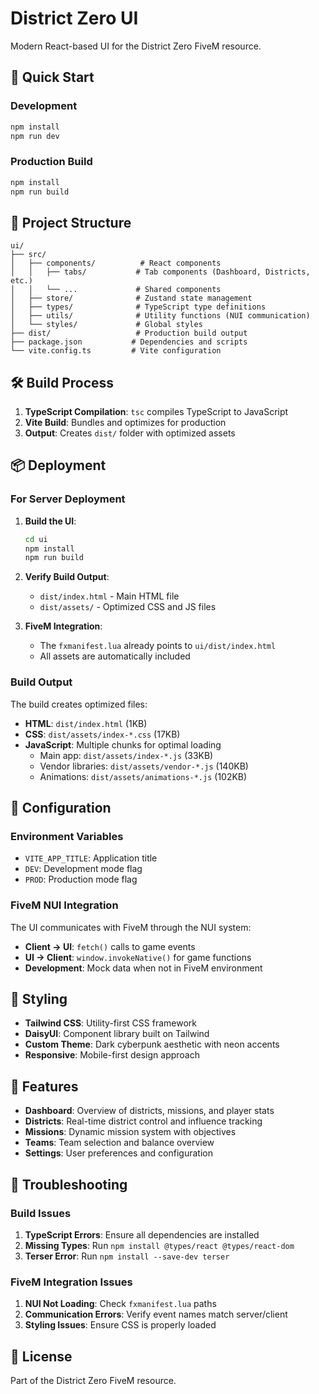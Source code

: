 # District Zero UI

Modern React-based UI for the District Zero FiveM resource.

## 🚀 Quick Start

### Development
```bash
npm install
npm run dev
```

### Production Build
```bash
npm install
npm run build
```

## 📁 Project Structure

```
ui/
├── src/
│   ├── components/          # React components
│   │   ├── tabs/           # Tab components (Dashboard, Districts, etc.)
│   │   └── ...             # Shared components
│   ├── store/              # Zustand state management
│   ├── types/              # TypeScript type definitions
│   ├── utils/              # Utility functions (NUI communication)
│   └── styles/             # Global styles
├── dist/                   # Production build output
├── package.json           # Dependencies and scripts
└── vite.config.ts         # Vite configuration
```

## 🛠️ Build Process

1. **TypeScript Compilation**: `tsc` compiles TypeScript to JavaScript
2. **Vite Build**: Bundles and optimizes for production
3. **Output**: Creates `dist/` folder with optimized assets

## 📦 Deployment

### For Server Deployment

1. **Build the UI**:
   ```bash
   cd ui
   npm install
   npm run build
   ```

2. **Verify Build Output**:
   - `dist/index.html` - Main HTML file
   - `dist/assets/` - Optimized CSS and JS files

3. **FiveM Integration**:
   - The `fxmanifest.lua` already points to `ui/dist/index.html`
   - All assets are automatically included

### Build Output

The build creates optimized files:
- **HTML**: `dist/index.html` (1KB)
- **CSS**: `dist/assets/index-*.css` (17KB)
- **JavaScript**: Multiple chunks for optimal loading
  - Main app: `dist/assets/index-*.js` (33KB)
  - Vendor libraries: `dist/assets/vendor-*.js` (140KB)
  - Animations: `dist/assets/animations-*.js` (102KB)

## 🔧 Configuration

### Environment Variables
- `VITE_APP_TITLE`: Application title
- `DEV`: Development mode flag
- `PROD`: Production mode flag

### FiveM NUI Integration
The UI communicates with FiveM through the NUI system:
- **Client → UI**: `fetch()` calls to game events
- **UI → Client**: `window.invokeNative()` for game functions
- **Development**: Mock data when not in FiveM environment

## 🎨 Styling

- **Tailwind CSS**: Utility-first CSS framework
- **DaisyUI**: Component library built on Tailwind
- **Custom Theme**: Dark cyberpunk aesthetic with neon accents
- **Responsive**: Mobile-first design approach

## 📱 Features

- **Dashboard**: Overview of districts, missions, and player stats
- **Districts**: Real-time district control and influence tracking
- **Missions**: Dynamic mission system with objectives
- **Teams**: Team selection and balance overview
- **Settings**: User preferences and configuration

## 🚨 Troubleshooting

### Build Issues
1. **TypeScript Errors**: Ensure all dependencies are installed
2. **Missing Types**: Run `npm install @types/react @types/react-dom`
3. **Terser Error**: Run `npm install --save-dev terser`

### FiveM Integration Issues
1. **NUI Not Loading**: Check `fxmanifest.lua` paths
2. **Communication Errors**: Verify event names match server/client
3. **Styling Issues**: Ensure CSS is properly loaded

## 📄 License

Part of the District Zero FiveM resource. 